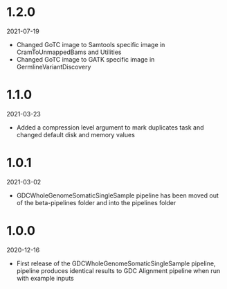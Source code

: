 # 1.2.0
2021-07-19

* Changed GoTC image to Samtools specific image in CramToUnmappedBams and Utilities
* Changed GoTC image to GATK specific image in GermlineVariantDiscovery

# 1.1.0
2021-03-23

* Added a compression level argument to mark duplicates task and changed default disk and memory values

# 1.0.1
2021-03-02

* GDCWholeGenomeSomaticSingleSample pipeline has been moved out of the beta-pipelines folder and into the pipelines folder

# 1.0.0
2020-12-16

* First release of the GDCWholeGenomeSomaticSingleSample pipeline, pipeline produces identical results to GDC Alignment pipeline when run with example inputs